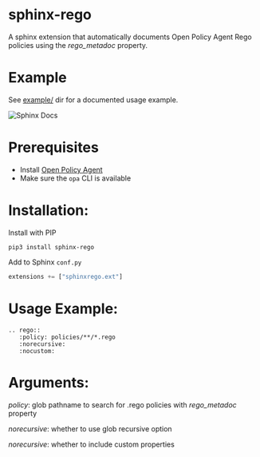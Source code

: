 sphinx-rego
===============

A sphinx extension that automatically documents Open Policy Agent Rego policies using the _rego_metadoc_ property.

# Example

See [example/](/example) dir for a documented usage example.

![Sphinx Docs](/example/assets/policy.small.png)

# Prerequisites

- Install [Open Policy Agent](https://www.openpolicyagent.org/docs/latest/#1-download-opa)
- Make sure the `opa` CLI is available

# Installation:

Install with PIP

``` commandline
pip3 install sphinx-rego
```

Add to Sphinx `conf.py`
``` python 
extensions += ["sphinxrego.ext"]
```

# Usage Example:
``` 
.. rego::
   :policy: policies/**/*.rego
   :norecursive:
   :nocustom:
```

# Arguments:

_policy_: glob pathname to search for .rego policies with _rego_metadoc_ property

_norecursive_: whether to use glob recursive option

_norecursive_: whether to include custom properties